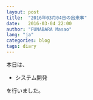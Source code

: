 ```yaml
---
layout: post
title:  "2016年03月04日の出来事"
date:   2016-03-04 22:00
author: "FUNABARA Masao"
lang: "ja"
categories: blog
tags: diary
---
```


本日は、

* システム開発

を行いました。
